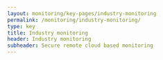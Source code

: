 ```yaml
---
layout: monitoring/key-pages/industry-monitoring
permalink: /monitoring/industry-monitoring/
type: key
title: Industry monitoring
header: Industry monitoring
subheader: Secure remote cloud based monitoring 
---
```

